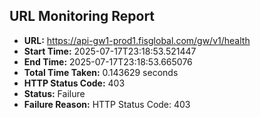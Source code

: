 ## URL Monitoring Report

- **URL:** https://api-gw1-prod1.fisglobal.com/gw/v1/health
- **Start Time:** 2025-07-17T23:18:53.521447
- **End Time:** 2025-07-17T23:18:53.665076
- **Total Time Taken:** 0.143629 seconds
- **HTTP Status Code:** 403
- **Status:** Failure
- **Failure Reason:** HTTP Status Code: 403
